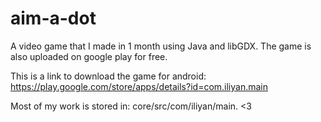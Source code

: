 # aim-a-dot
A video game that I made in 1 month using Java and libGDX. The game is also uploaded on google play for free.

This is a link to download the game for android: https://play.google.com/store/apps/details?id=com.iliyan.main

Most of my work is stored in: core/src/com/iliyan/main.
<3
